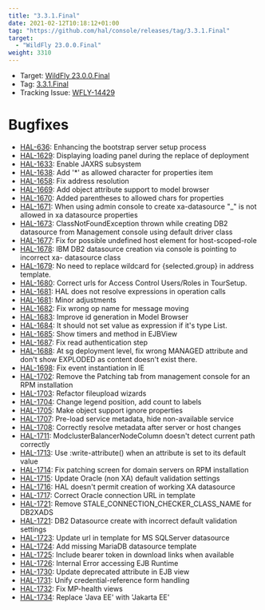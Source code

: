 ```yaml
---
title: "3.3.1.Final"
date: 2021-02-12T10:18:12+01:00
tag: "https://github.com/hal/console/releases/tag/3.3.1.Final"
target: 
  - "WildFly 23.0.0.Final"
weight: 3310
---
```

- Target: [WildFly 23.0.0.Final](https://www.wildfly.org/news/2021/03/11/WildFly23-Final-Released/)
- Tag: [3.3.1.Final](https://github.com/hal/console/releases/tag/3.3.1.Final)
- Tracking Issue: [WFLY-14429](https://issues.redhat.com/browse/WFLY-14429)

# Bugfixes

- [HAL-636](https://issues.redhat.com/browse/HAL-636): Enhancing the bootstrap server setup process
- [HAL-1629](https://issues.redhat.com/browse/HAL-1629): Displaying loading panel during the replace of deployment
- [HAL-1633](https://issues.redhat.com/browse/HAL-1633): Enable JAXRS subsystem
- [HAL-1638](https://issues.redhat.com/browse/HAL-1638): Add '*' as allowed character for properties item
- [HAL-1658](https://issues.redhat.com/browse/HAL-1658): Fix address resolution
- [HAL-1669](https://issues.redhat.com/browse/HAL-1669): Add object attribute support to model browser
- [HAL-1670](https://issues.redhat.com/browse/HAL-1670): Added parentheses to allowed chars for properties
- [HAL-1671](https://issues.redhat.com/browse/HAL-1671): When using admin console to create xa-datasource "_" is not allowed in xa datasource properties
- [HAL-1673](https://issues.redhat.com/browse/HAL-1673): ClassNotFoundException thrown while creating DB2 datasource from Management console using default driver class
- [HAL-1677](https://issues.redhat.com/browse/HAL-1677): Fix for possible undefined host element for host-scoped-role
- [HAL-1678](https://issues.redhat.com/browse/HAL-1678): IBM DB2 datasource creation via console is pointing to incorrect xa- datasource class
- [HAL-1679](https://issues.redhat.com/browse/HAL-1679): No need to replace wildcard for {selected.group} in address template.
- [HAL-1680](https://issues.redhat.com/browse/HAL-1680): Correct urls for Access Control Users/Roles in TourSetup.
- [HAL-1681](https://issues.redhat.com/browse/HAL-1681): HAL does not resolve expressions in operation calls
- [HAL-1681](https://issues.redhat.com/browse/HAL-1681): Minor adjustments
- [HAL-1682](https://issues.redhat.com/browse/HAL-1682): Fix wrong op name for message moving
- [HAL-1683](https://issues.redhat.com/browse/HAL-1683): Improve id generation in Model Browser
- [HAL-1684](https://issues.redhat.com/browse/HAL-1684): It should not set value as expression if it's type List.
- [HAL-1685](https://issues.redhat.com/browse/HAL-1685): Show timers and method in EJBView
- [HAL-1687](https://issues.redhat.com/browse/HAL-1687): Fix read authentication step
- [HAL-1688](https://issues.redhat.com/browse/HAL-1688): At sg deployment level, fix wrong MANAGED attribute and don't show EXPLODED as content doesn't exist there.
- [HAL-1698](https://issues.redhat.com/browse/HAL-1698): Fix event instantiation in IE
- [HAL-1702](https://issues.redhat.com/browse/HAL-1702): Remove the Patching tab from management console for an RPM installation
- [HAL-1703](https://issues.redhat.com/browse/HAL-1703): Refactor fileupload wizards
- [HAL-1704](https://issues.redhat.com/browse/HAL-1704): Change legend position, add count to labels
- [HAL-1705](https://issues.redhat.com/browse/HAL-1705): Make object support ignore properties
- [HAL-1707](https://issues.redhat.com/browse/HAL-1707): Pre-load service metadata, hide non-available service
- [HAL-1708](https://issues.redhat.com/browse/HAL-1708): Correctly resolve metadata after server or host changes
- [HAL-1711](https://issues.redhat.com/browse/HAL-1711): ModclusterBalancerNodeColumn doesn't detect current path correctly
- [HAL-1713](https://issues.redhat.com/browse/HAL-1713): Use :write-attribute() when an attribute is set to its default value
- [HAL-1714](https://issues.redhat.com/browse/HAL-1714): Fix patching screen for domain servers on RPM installation
- [HAL-1715](https://issues.redhat.com/browse/HAL-1715): Update Oracle (non XA) default validation settings
- [HAL-1716](https://issues.redhat.com/browse/HAL-1716): HAL doesn't permit creation of working XA datasource
- [HAL-1717](https://issues.redhat.com/browse/HAL-1717): Correct Oracle connection URL in template
- [HAL-1721](https://issues.redhat.com/browse/HAL-1721): Remove STALE_CONNECTION_CHECKER_CLASS_NAME for DB2XADS
- [HAL-1721](https://issues.redhat.com/browse/HAL-1721): DB2 Datasource create with incorrect default validation settings
- [HAL-1723](https://issues.redhat.com/browse/HAL-1723): Update url in template for MS SQLServer datasource
- [HAL-1724](https://issues.redhat.com/browse/HAL-1724): Add missing MariaDB datasource template
- [HAL-1725](https://issues.redhat.com/browse/HAL-1725): Include bearer token in download links when available
- [HAL-1726](https://issues.redhat.com/browse/HAL-1726): Internal Error accessing EJB Runtime
- [HAL-1730](https://issues.redhat.com/browse/HAL-1730): Update deprecated attribute in EJB view
- [HAL-1731](https://issues.redhat.com/browse/HAL-1731): Unify credential-reference form handling
- [HAL-1732](https://issues.redhat.com/browse/HAL-1732): Fix MP-health views
- [HAL-1734](https://issues.redhat.com/browse/HAL-1734): Replace 'Java EE' with 'Jakarta EE'
